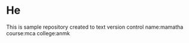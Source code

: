 # He
This is sample repository created to text version control
name:mamatha
course:mca
college:anmk
